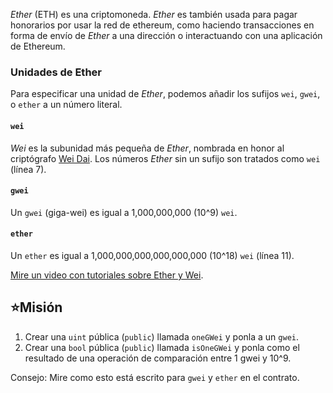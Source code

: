 _Ether_ (ETH) es una criptomoneda. _Ether_ es también usada para pagar honorarios por usar la red de ethereum, como haciendo transacciones en forma de envío de _Ether_  a una dirección o interactuando con una aplicación de Ethereum.

### Unidades de Ether

Para especificar una unidad de _Ether_, podemos añadir los sufijos  `wei`, `gwei`, o `ether` a un número literal.

#### `wei`

_Wei_ es la subunidad más pequeña de _Ether_, nombrada en honor al criptógrafo [Wei Dai](https://en.wikipedia.org/wiki/Wei_Dai). Los números _Ether_ sin un sufijo son tratados como `wei` (línea 7).

#### `gwei`

Un `gwei` (giga-wei) es igual a 1,000,000,000 (10^9) `wei`.

#### `ether`

Un `ether` es igual a 1,000,000,000,000,000,000 (10^18) `wei` (línea 11).

<a href="https://www.youtube.com/watch?v=ybPQsjssyNw" target="_blank">Mire un video con tutoriales sobre Ether y Wei</a>.

## ⭐️Misión

1. Crear una `uint` pública (`public`) llamada `oneGWei` y ponla a un `gwei`.
2. Crear una `bool` pública (`public`) llamada `isOneGWei` y ponla como el resultado de una operación de comparación entre 1 gwei y 10^9.

Consejo: Mire como esto está escrito para  `gwei` y `ether`  en el contrato.